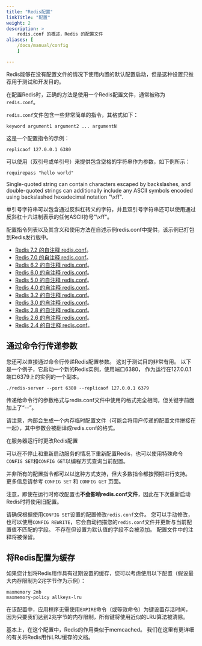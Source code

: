 ```yaml
---
title: "Redis配置"
linkTitle: "配置"
weight: 2
description: >
    redis.conf 的概述，Redis 的配置文件
aliases: [
    /docs/manual/config
    ]

---
```


Redis能够在没有配置文件的情况下使用内置的默认配置启动，但是这种设置只推荐用于测试和开发目的。

在配置Redis时，正确的方法是使用一个Redis配置文件，通常被称为`redis.conf`。

`redis.conf`文件包含一些非常简单的指令，其格式如下：

    keyword argument1 argument2 ... argumentN

这是一个配置指令的示例：

    replicaof 127.0.0.1 6380

可以使用（双引号或单引号）来提供包含空格的字符串作为参数，如下例所示：

    requirepass "hello world"

Single-quoted string can contain characters escaped by backslashes, and
double-quoted strings can additionally include any ASCII symbols encoded using
backslashed hexadecimal notation "\\xff".

单引号字符串可以包含通过反斜杠转义的字符，并且双引号字符串还可以使用通过反斜杠十六进制表示的任何ASCII符号"\\xff"。

配置指令列表以及其含义和使用方法在自述示例redis.conf中提供，该示例已打包到Redis发行版中。

* [Redis 7.2 的自注释 redis.conf](https://raw.githubusercontent.com/redis/redis/7.2/redis.conf)。
* [Redis 7.0 的自注释 redis.conf](https://raw.githubusercontent.com/redis/redis/7.0/redis.conf)。
* [Redis 6.2 的自注释 redis.conf](https://raw.githubusercontent.com/redis/redis/6.2/redis.conf)。
* [Redis 6.0 的自注释 redis.conf](https://raw.githubusercontent.com/redis/redis/6.0/redis.conf)。
* [Redis 5.0 的自注释 redis.conf](https://raw.githubusercontent.com/redis/redis/5.0/redis.conf)。
* [Redis 4.0 的自注释 redis.conf](https://raw.githubusercontent.com/redis/redis/4.0/redis.conf)。
* [Redis 3.2 的自注释 redis.conf](https://raw.githubusercontent.com/redis/redis/3.2/redis.conf)。
* [Redis 3.0 的自注释 redis.conf](https://raw.githubusercontent.com/redis/redis/3.0/redis.conf)。
* [Redis 2.8 的自注释 redis.conf](https://raw.githubusercontent.com/redis/redis/2.8/redis.conf)。
* [Redis 2.6 的自注释 redis.conf](https://raw.githubusercontent.com/redis/redis/2.6/redis.conf)。
* [Redis 2.4 的自注释 redis.conf](https://raw.githubusercontent.com/redis/redis/2.4/redis.conf)。

通过命令行传递参数
---

您还可以直接通过命令行传递Redis配置参数。
这对于测试目的非常有用。
以下是一个例子，它启动一个新的Redis实例，使用端口6380，
作为运行在127.0.0.1端口6379上的实例的一个副本。

    ./redis-server --port 6380 --replicaof 127.0.0.1 6379

传递给命令行的参数格式与redis.conf文件中使用的格式完全相同，但关键字前面加上了“--”。

请注意，内部会生成一个内存临时配置文件（可能会将用户传递的配置文件拼接在一起），其中参数会被翻译成redis.conf的格式。

在服务器运行时更改Redis配置

可以在不停止和重新启动服务的情况下重新配置Redis，也可以使用特殊命令`CONFIG SET`和`CONFIG GET`以编程方式查询当前配置。

并非所有的配置指令都可以以这种方式支持，但大多数指令都按预期进行支持。
更多信息请参考 `CONFIG SET` 和 `CONFIG GET` 页面。

注意，即使在运行时修改配置也**不会影响redis.conf文件**，因此在下次重新启动Redis时将使用旧配置。

请确保根据使用`CONFIG SET`设置的配置修改`redis.conf`文件。
您可以手动修改，也可以使用`CONFIG REWRITE`，它会自动扫描您的`redis.conf`文件并更新与当前配置值不匹配的字段。
不存在但设置为默认值的字段不会被添加。
配置文件中的注释将被保留。

将Redis配置为缓存
---

如果您计划将Redis用作具有过期设置的缓存，您可以考虑使用以下配置（假设最大内存限制为2兆字节作为示例）：

    maxmemory 2mb
    maxmemory-policy allkeys-lru

在该配置中，应用程序无需使用`EXPIRE`命令（或等效命令）为键设置存活时间，因为只要我们达到2兆字节的内存限制，所有键将使用近似的LRU算法被清除。

基本上，在这个配置中，Redis的作用类似于memcached。
我们在这里有更详细的有关将Redis用作LRU缓存的文档。

